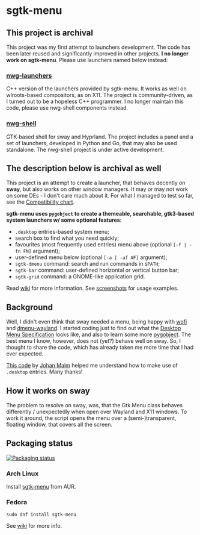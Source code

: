 # sgtk-menu

## This project is archival

This project was my first attempt to launchers development. The code has been later reused and significantly improved
in other projects. **I no longer work on sgtk-menu**. Please use launchers named below instead:

### [nwg-launchers](https://github.com/nwg-piotr/nwg-launchers)

C++ version of the launchers provided by sgtk-menu. It works as well on wlroots-based compositors, as on X11. 
The project is community-driven, as I turned out to be a hopeless C++ programmer. I no longer maintain this code, 
please use nwg-shell components instead.

### [nwg-shell](https://github.com/nwg-piotr/nwg-shell)

GTK-based shell for sway and Hyprland. The project includes a panel and a set of launchers, developed in
Python and Go, that may also be used standalone. The nwg-shell project is under active development.

## The description below is archival as well

This project is an attempt to create a launcher, that behaves decently on **sway**, but also works on other window 
managers. It may or may not work on some DEs - I don't care much about it. For what I managed to test so far, 
see the [Compatibility chart](https://github.com/nwg-piotr/sgtk-menu/wiki/Compatibility-chart).

**sgtk-menu uses `pygobject` to create a themeable, searchable, gtk3-based system launchers w/ some optional features:**

- `.desktop` entries-based system menu;
- search box to find what you need quickly;
- favourites (most frequently used entries) menu above (optional `[-f | -fn FN]` argument);
- user-defined menu below (optional `[-a | -af AF]` argument);
- `sgtk-dmenu` command: search and run commands in `$PATH`;
- `sgtk-bar` command: user-defined horizontal or vertical button bar;
- `sgtk-grid` command: a GNOME-like application grid.

Read [wiki](https://github.com/nwg-piotr/sgtk-menu/wiki) for more information. 
See [screenshots](https://github.com/nwg-piotr/sgtk-menu/tree/master/screenshots) 
for usage examples.

## Background

Well, I didn't even think that sway needed a menu, being happy with [wofi](https://hg.sr.ht/~scoopta/wofi) and 
[dmenu-wayland](https://github.com/nyyManni/dmenu-wayland). I started coding just to find out what the 
[Desktop Menu Specification](https://specifications.freedesktop.org/menu-spec/latest) looks like, and also to learn some 
more [pygobject](https://pygobject.readthedocs.io/en/latest). The best menu I know, however, does not (yet?) behave well 
on sway. So, I thought to share the code, which has already taken me more time that I had ever expected.

[This code](https://github.com/johanmalm/jgmenu/blob/master/contrib/pmenu/jgmenu-pmenu.py) by 
[Johan Malm](https://github.com/johanmalm) helped me understand how to make use of `.desktop` entries. Many thanks!

## How it works on sway

The problem to resolve on sway, was, that the Gtk.Menu class behaves differently / unexpectedly when open over Wayland and X11 windows. 
To work it around, the script opens the menu over a (semi-)transparent, floating window, that covers all the screen.

## Packaging status

[![Packaging status](https://repology.org/badge/vertical-allrepos/sgtk-menu.svg)](https://repology.org/project/sgtk-menu/versions)

### Arch Linux

Install [sgtk-menu](https://aur.archlinux.org/packages/sgtk-menu) from AUR.

### Fedora

`sudo dnf install sgtk-menu`

See [wiki](https://github.com/nwg-piotr/sgtk-menu/wiki/Installation) for more info.
